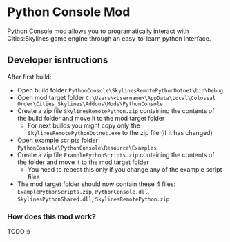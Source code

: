 # Python Console Mod

Python Console mod allows you to programatically interact with Cities:Skylines game engine through an easy-to-learn python interface.

## Developer isntructions

After first build:

- Open build folder `PythonConsole\SkylinesRemotePythonDotnet\bin\Debug`
- Open mod target folder `C:\Users\<Username>\AppData\Local\Colossal Order\Cities_Skylines\Addons\Mods\PythonConsole`
- Create a zip file `SkylinesRemotePython.zip` containing the contents of the build folder and move it to the mod target folder
  - For next builds you might copy only the `SkylinesRemotePythonDotnet.exe` to the zip file (if it has changed)
- Open example scripts folder `PythonConsole\PythonConsole\Resource\Examples`
- Create a zip file `ExamplePythonScripts.zip` containing the contents of the folder and move it to the mod target folder
  - You need to repeat this only if you change any of the example script files
- The mod target folder should now contain these 4 files: `ExamplePythonScripts.zip`, `PythonConsole.dll`, `SkylinesPythonShared.dll`, `SkylinesRemotePython.zip`

### How does this mod work?

TODO :)
